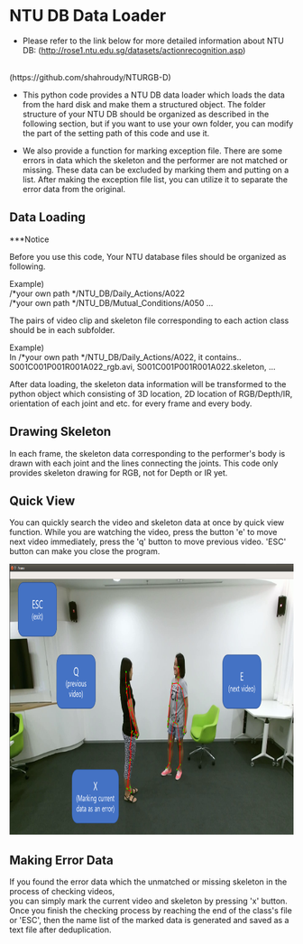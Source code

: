 # NTU DB Data Loader

* Please refer to the link below for more detailed information about NTU DB:
(http://rose1.ntu.edu.sg/datasets/actionrecognition.asp)
<br />
(https://github.com/shahroudy/NTURGB-D)
<br />

* This python code provides a NTU DB data loader which loads the data from the hard disk 
and make them a structured object. The folder structure of your NTU DB
should be organized as described in the following section, but if you want to use
your own folder, you can modify the part of the setting path of this code and use it.

* We also provide a function for marking exception file. 
There are some errors in data which the skeleton and the performer are not matched or missing.
These data can be excluded by marking them and putting on a list.
After making the exception file list, you can utilize it to separate the error data from the original.          

## Data Loading  

***Notice

Before you use this code, Your NTU database files should be organized as following.

Example) <br />
/*your own path */NTU_DB/Daily_Actions/A022 <br />
/*your own path */NTU_DB/Mutual_Conditions/A050
...

The pairs of video clip and skeleton file corresponding to each action class should be in each subfolder.<br />

Example)<br />
In /*your own path */NTU_DB/Daily_Actions/A022, it contains..
S001C001P001R001A022_rgb.avi, S001C001P001R001A022.skeleton, ...

After data loading, the skeleton data information will be transformed to the python object which consisting of
3D location, 2D location of RGB/Depth/IR, orientation of each joint and etc. for every frame and every body.


## Drawing Skeleton

In each frame, the skeleton data corresponding to the performer's body is drawn with each joint and the lines connecting the joints.
This code only provides skeleton drawing for RGB, not for Depth or IR yet.


## Quick View  

You can quickly search the video and skeleton data at once by quick view function. 
While you are watching the video, press the button 'e' to move next video immediately, 
press the 'q' button to move previous video. 'ESC' button can make you close the program. 

<p align="center">
    <img width="640" height="480" src=img/control.png>
</p>


## Making Error Data

If you found the error data which the unmatched or missing skeleton in the process of checking videos,  
you can simply mark the current video and skeleton by pressing 'x' button. 
Once you finish the checking process by reaching the end of the class's file or 'ESC', 
then the name list of the marked data is generated and saved as a text file after deduplication.     